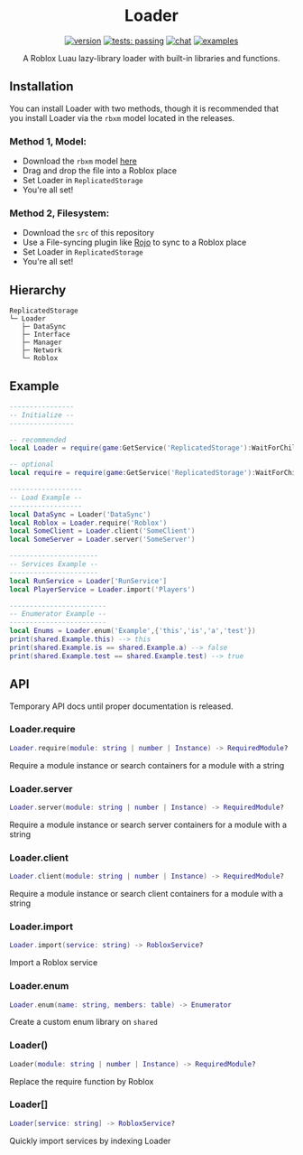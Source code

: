 <div align="center">
<h1>Loader</h1>

[![version](https://img.shields.io/badge/version-v1.1.0-red)](https://github.com/Mullets-Gavin/Loader/releases/tag/v1.1.0) [![tests: passing](https://img.shields.io/badge/tests-passing-brightgreen)](https://github.com/Mullets-Gavin/Loader/tree/master/tests) [![chat](https://img.shields.io/discord/281959162470989834?color=blue)](https://discord.gg/dZYyvBu) [![examples](https://img.shields.io/badge/examples-1-blueviolet)](https://github.com/Mullets-Gavin/Loader/tree/master/examples)

A Roblox Luau lazy-library loader with built-in libraries and functions.
</div>

## Installation
You can install Loader with two methods, though it is recommended that you install Loader via the `rbxm` model located in the releases.

### Method 1, Model:
* Download the `rbxm` model [here](https://github.com/Mullets-Gavin/Loader/releases/tag/v1.0.0)
* Drag and drop the file into a Roblox place
* Set Loader in `ReplicatedStorage`
* You're all set!

### Method 2, Filesystem:
* Download the `src` of this repository
* Use a File-syncing plugin like [Rojo](https://github.com/rojo-rbx/rojo) to sync to a Roblox place
* Set Loader in `ReplicatedStorage`
* You're all set!

## Hierarchy
```
ReplicatedStorage
└─ Loader
   ├─ DataSync
   ├─ Interface
   ├─ Manager
   ├─ Network
   └─ Roblox
```

## Example
```lua
----------------
-- Initialize --
----------------

-- recommended
local Loader = require(game:GetService('ReplicatedStorage'):WaitForChild('Loader'))

-- optional
local require = require(game:GetService('ReplicatedStorage'):WaitForChild('Loader'))

------------------
-- Load Example --
------------------
local DataSync = Loader('DataSync')
local Roblox = Loader.require('Roblox')
local SomeClient = Loader.client('SomeClient')
local SomeServer = Loader.server('SomeServer')

----------------------
-- Services Example --
----------------------
local RunService = Loader['RunService']
local PlayerService = Loader.import('Players')

------------------------
-- Enumerator Example --
------------------------
local Enums = Loader.enum('Example',{'this','is','a','test'})
print(shared.Example.this) --> this
print(shared.Example.is == shared.Example.a) --> false
print(shared.Example.test == shared.Example.test) --> true
```

## API
Temporary API docs until proper documentation is released.

### Loader.require
```lua
Loader.require(module: string | number | Instance) -> RequiredModule?
```
Require a module instance or search containers for a module with a string

### Loader.server
```lua
Loader.server(module: string | number | Instance) -> RequiredModule?
```
Require a module instance or search server containers for a module with a string

### Loader.client
```lua
Loader.client(module: string | number | Instance) -> RequiredModule?
```
Require a module instance or search client containers for a module with a string

### Loader.import
```lua
Loader.import(service: string) -> RobloxService?
```
Import a Roblox service

### Loader.enum
```lua
Loader.enum(name: string, members: table) -> Enumerator
```
Create a custom enum library on `shared`

### Loader()
```lua
Loader(module: string | number | Instance) -> RequiredModule?
```
Replace the require function by Roblox

### Loader[]
```lua
Loader[service: string] -> RobloxService?
```
Quickly import services by indexing Loader